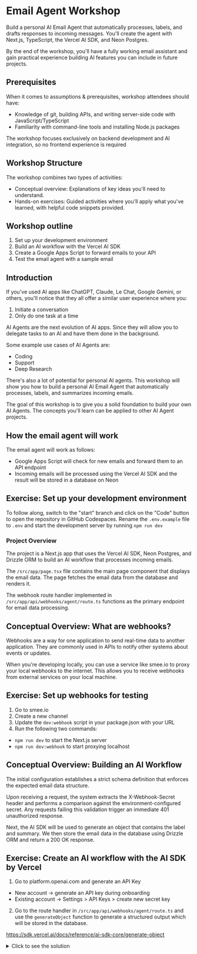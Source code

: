 # Email Agent Workshop

Build a personal AI Email Agent that automatically processes, labels, and drafts responses to incoming messages. You'll create the agent with Next.js, TypeScript, the Vercel AI SDK, and Neon Postgres.

By the end of the workshop, you'll have a fully working email assistant and gain practical experience building AI features you can include in future projects.

## Prerequisites

When it comes to assumptions & prerequisites, workshop attendees should have:

- Knowledge of git, building APIs, and writing server-side code with JavaScript/TypeScript
- Familiarity with command-line tools and installing Node.js packages

The workshop focuses exclusively on backend development and AI integration, so no frontend experience is required

## Workshop Structure

The workshop combines two types of activities:

- Conceptual overview: Explanations of key ideas you'll need to understand.
- Hands-on exercises: Guided activities where you'll apply what you've learned, with helpful code snippets provided.

## Workshop outline

1. Set up your development environment
2. Build an AI workflow with the Vercel AI SDK
3. Create a Google Apps Script to forward emails to your API
4. Test the email agent with a sample email

## Introduction

If you've used AI apps like ChatGPT, Claude, Le Chat, Google Gemini, or others, you'll notice that they all offer a similar user experience where you:

1. Initiate a conversation
2. Only do one task at a time

AI Agents are the next evolution of AI apps. Since they will allow you to delegate tasks to an AI and have them done in the background.

Some example use cases of AI Agents are:

- Coding
- Support
- Deep Research

There's also a lot of potential for personal AI agents. This workshop will show you how to build a personal AI Email Agent that automatically processes, labels, and summarizes incoming emails.

The goal of this workshop is to give you a solid foundation to build your own AI Agents. The concepts you'll learn can be applied to other AI Agent projects.

## How the email agent will work

The email agent will work as follows:

- Google Apps Script will check for new emails and forward them to an API endpoint
- Incoming emails will be processed using the Vercel AI SDK and the result will be stored in a database on Neon

## Exercise: Set up your development environment

To follow along, switch to the "start" branch and click on the "Code" button to open the repository in GitHub Codespaces. Rename the `.env.example` file to `.env` and start the development server by running `npm run dev`

### Project Overview

The project is a Next.js app that uses the Vercel AI SDK, Neon Postgres, and Drizzle ORM to build an AI workflow that processes incoming emails.

The `/src/app/page.tsx` file contains the main page component that displays the email data. The page fetches the email data from the database and renders it.

The webhook route handler implemented in `/src/app/api/webhooks/agent/route.ts` functions as the primary endpoint for email data processing.

## Conceptual Overview: What are webhooks?

Webhooks are a way for one application to send real-time data to another application. They are commonly used in APIs to notify other systems about events or updates.

When you're developing locally, you can use a service like smee.io to proxy your local webhooks to the internet. This allows you to receive webhooks from external services on your local machine.

## Exercise: Set up webhooks for testing

1. Go to smee.io
1. Create a new channel
1. Update the `dev:webhook` script in your package.json with your URL
1. Run the following two commands:

- `npm run dev` to start the Next.js server
- `npm run dev:webhook` to start proxying localhost

## Conceptual Overview: Building an AI Workflow

The initial configuration establishes a strict schema definition that enforces the expected email data structure.

Upon receiving a request, the system extracts the X-Webhook-Secret header and performs a comparison against the environment-configured secret. Any requests failing this validation trigger an immediate 401 unauthorized response.

Next, the AI SDK will be used to generate an object that contains the label and summary. We then store the email data in the database using Drizzle ORM and return a 200 OK response.

## Exercise: Create an AI workflow with the AI SDK by Vercel

1. Go to platform.openai.com and generate an API Key

- New account -> generate an API key during onboarding
- Existing account -> Settings > API Keys > create new secret key

2. Go to the route handler in `/src/app/api/webhooks/agent/route.ts` and use the `generateObject` function to generate a structured output which will be stored in the database.

https://sdk.vercel.ai/docs/reference/ai-sdk-core/generate-object

<details>

<summary>Click to see the solution</summary>

```ts
// code above unchanged

const result = await generateObject({
  model: openai("gpt-4o-2024-08-06", { structuredOutputs: true }),
  schemaName: "email",
  schemaDescription: "An email summary.",
  schema: z.object({ summary: z.string(), labels: z.array(z.string()) }),
  prompt: `Generate a summary and labels for the following email: ${JSON.stringify(
    validatedData,
  )}. The summary should be a 1-2 sentences and only generate 1-2 labels that are relevant to the email.`,
});

await db
  .insert(messages)
  .values({
    id: validatedData.id,
    subject: validatedData.subject,
    from: validatedData.from,
    to: validatedData.to,
    body: validatedData.body,
    attachments: JSON.stringify(validatedData.attachments),
    summary: result.object.summary,
    labels: result.object.labels,
    date: validatedData.date,
  })
  .onConflictDoNothing({ target: messages.id });

return NextResponse.json({
  status: "success",
  data: {
    email: validatedData,
    summary: result.object.summary,
    labels: result.object.labels,
  },
});

// rest of the code
```

## Conceptual Overview: Google Apps Scripts

Google Apps Script is a cloud-based scripting language that allows you to automate tasks across Google products and third-party services. It's based on JavaScript and can be used to create custom functions, automate workflows, and interact with external APIs.

In this workshop, we'll use Google Apps Script to create a script that checks for new emails in your Gmail account and forwards them to a webhook endpoint. There will then be a trigger that runs the script at regular intervals to check for new emails and forward them.

## Exercise: Automated email forwarding using Google Apps Script

1. Go to script.google.com and create a new project
2. Copy the following snippet and update the `WEBHOOK_URL` and `WEBHOOK_SECRET` values. Make sure that they match the values you're using in your project.

```js
function processRecentEmails() {
  const secondsSinceEpoch = (date) => Math.floor(date.getTime() / 1000);

  const before = new Date(); // current time
  const after = new Date();
  after.setMinutes(before.getMinutes() - 2); // 2 minutes before current time

  const searchQuery = `after:${secondsSinceEpoch(after)} before:${secondsSinceEpoch(before)}`;

  const threads = GmailApp.search(searchQuery);

  // Return if no new emails
  if (threads.length === 0) {
    console.log("No new emails in the last 2 minutes");
    return;
  }

  // Your webhook configuration
  const WEBHOOK_URL = "<YOUR_WEBHOOK_URL>";
  const WEBHOOK_SECRET = "<YOUR_WEBHOOK_SECRET>";

  // Process each thread
  threads.forEach((thread) => {
    const messages = thread.getMessages();

    messages.forEach((message) => {
      // Create email payload
      const emailData = {
        id: message.getId(),
        subject: message.getSubject(),
        from: message.getFrom(),
        to: message.getTo(),
        date: message.getDate(),
        body: message.getPlainBody(),
        attachments: message.getAttachments().map((attachment) => ({
          name: attachment.getName(),
          type: attachment.getContentType(),
          size: attachment.getSize(),
        })),
      };

      // Prepare webhook request
      const options = {
        method: "POST",
        contentType: "application/json",
        headers: {
          "X-Webhook-Secret": `${WEBHOOK_SECRET}`,
        },
        payload: JSON.stringify(emailData),
        muteHttpExceptions: true,
      };

      try {
        // Send to webhook
        const response = UrlFetchApp.fetch(WEBHOOK_URL, options);

        if (response.getResponseCode() === 200) {
          console.log(`Successfully forwarded email: ${message.getSubject()}`);
        } else {
          console.error(
            `Failed to forward email: ${message.getSubject()}. Status: ${response.getResponseCode()}`,
          );
        }
      } catch (error) {
        console.error(
          `Error forwarding email: ${message.getSubject()}. Error: ${error.toString()}`,
        );
      }
    });
  });
}
```

3. Deployment

- Click Deploy > New Deployment
- Select the deployment type to be `Web app`
- Click Deploy
- Click `Authorize access`, You'll see a warning saying the app isn't verified, so choose the "advanced" option and click Go to <your project name> (unsafe) and then Allow.

4. Create a trigger

- Go back to the Google apps script console and choose "Triggers" from the sidebar
- Click “Add Trigger”
- Choose the `processRecentEmails` function
- Select type of time based trigger to be “Minutes Timer” and have it run every minute
